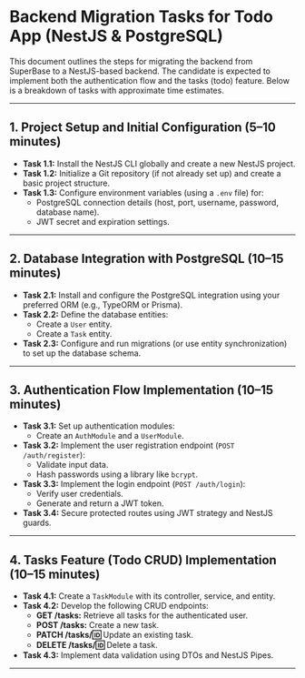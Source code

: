 # Backend Migration Tasks for Todo App (NestJS & PostgreSQL)

This document outlines the steps for migrating the backend from SuperBase to a NestJS-based backend. The candidate is expected to implement both the authentication flow and the tasks (todo) feature. Below is a breakdown of tasks with approximate time estimates.

---

## 1. Project Setup and Initial Configuration (5–10 minutes)
- **Task 1.1:** Install the NestJS CLI globally and create a new NestJS project.
- **Task 1.2:** Initialize a Git repository (if not already set up) and create a basic project structure.
- **Task 1.3:** Configure environment variables (using a `.env` file) for:
  - PostgreSQL connection details (host, port, username, password, database name).
  - JWT secret and expiration settings.

---

## 2. Database Integration with PostgreSQL (10–15 minutes)
- **Task 2.1:** Install and configure the PostgreSQL integration using your preferred ORM (e.g., TypeORM or Prisma).
- **Task 2.2:** Define the database entities:
  - Create a `User` entity.
  - Create a `Task` entity.
- **Task 2.3:** Configure and run migrations (or use entity synchronization) to set up the database schema.

---

## 3. Authentication Flow Implementation (10–15 minutes)
- **Task 3.1:** Set up authentication modules:
  - Create an `AuthModule` and a `UserModule`.
- **Task 3.2:** Implement the user registration endpoint (`POST /auth/register`):
  - Validate input data.
  - Hash passwords using a library like `bcrypt`.
- **Task 3.3:** Implement the login endpoint (`POST /auth/login`):
  - Verify user credentials.
  - Generate and return a JWT token.
- **Task 3.4:** Secure protected routes using JWT strategy and NestJS guards.

---

## 4. Tasks Feature (Todo CRUD) Implementation (10–15 minutes)
- **Task 4.1:** Create a `TaskModule` with its controller, service, and entity.
- **Task 4.2:** Develop the following CRUD endpoints:
  - **GET /tasks:** Retrieve all tasks for the authenticated user.
  - **POST /tasks:** Create a new task.
  - **PATCH /tasks/:id:** Update an existing task.
  - **DELETE /tasks/:id:** Delete a task.
- **Task 4.3:** Implement data validation using DTOs and NestJS Pipes.

---
